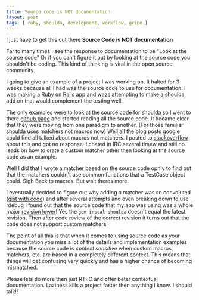```yaml
--- 
title: Source code is NOT documentation
layout: post
tags: [ ruby, shoulda, development, workflow, gripe ]
---
```

I just have to get this out there **Source Code is NOT documentation**

Far to many times I see the response to documentation to be "Look at the source
code" Or if you can't figure it out by looking at the source code you shouldn't
be coding. This kind of thinking is viral in the open source community.

I going to give an example of a project I was working on. It halted for 3
weeks because all I had was the source code to use for documentation. I was
making a Ruby on Rails app and wazs attempting to make a [shoulda][1] add on
that would complement the testing well.

The only examples were to look at the source code for shoulda so I went to
there [github page][1] and started reading all the source code. It became
clear that they were moving from one paradigm to another. (For those familiar
shoulda uses matchers not macros now) Well all the blog posts google could
find all talked about macros not matchers. I posted to [stackoverflow][2]
about this and got no response. I chated in IRC several timew and still no
leads on how to crate a custom matcher other then looking at the source code
as an example.

Well I did that I wrote a matcher based on the source code opnly to find out
that the matchers couldn't use common functions that a TestCase object could.
Sigh Back to macros. But wait theres more.

I eventually decided to figure out why adding a matcher was so convoluted
([gist with code][3]) and after several attempts and even breaking down to use
rdebug I found out that the source code that my app was using was a whole
major [revision lower][4]! Yes the `gem instal shoulda` doesn't equal the latest
revision. Then after code review of the correct revision it turns out that the
code does not support custom matchers.

The point of all this is that when it comes to using source code as your
documentation you miss a lot of the details and implementation examples
because the source code is _context sensitive_ when custom macros, matchers,
etc. are based in a completely different context. This means that things will
get confusing very quickly and has a higher chance of becoming mismatched.

Please lets do more then just RTFC and offer beter contextual documentation.
Laziness kills a project faster then anything I know. I should talk!!

[1]: http://github.com/thoughtbot/shoulda
[2]: http://stackoverflow.com/questions/3915065/adding-custom-shoulda-matchers-to-testcase
[3]: http://gist.github.com/613522
[4]: http://github.com/thoughtbot/shoulda/tree/v2.10.1
